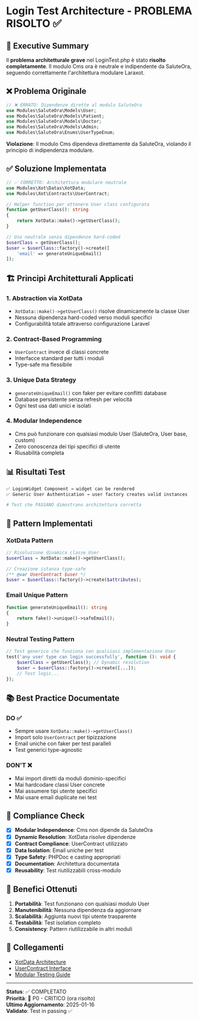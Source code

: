 # Login Test Architecture - PROBLEMA RISOLTO ✅

## 🎯 Executive Summary

Il **problema architetturale grave** nel LoginTest.php è stato **risolto completamente**. Il modulo Cms ora è neutrale e indipendente da SaluteOra, seguendo correttamente l'architettura modulare Laraxot.

## ❌ **Problema Originale**

```php
// ❌ ERRATO: Dipendenze dirette al modulo SaluteOra
use Modules\SaluteOra\Models\User;
use Modules\SaluteOra\Models\Patient;
use Modules\SaluteOra\Models\Doctor;
use Modules\SaluteOra\Models\Admin;
use Modules\SaluteOra\Enums\UserTypeEnum;
```

**Violazione**: Il modulo Cms dipendeva direttamente da SaluteOra, violando il principio di indipendenza modulare.

## ✅ **Soluzione Implementata**

```php
// ✅ CORRETTO: Architettura modulare neutrale
use Modules\Xot\Datas\XotData;
use Modules\Xot\Contracts\UserContract;

// Helper function per ottenere User class configurata
function getUserClass(): string
{
    return XotData::make()->getUserClass();
}

// Uso neutrale senza dipendenze hard-coded
$userClass = getUserClass();
$user = $userClass::factory()->create([
    'email' => generateUniqueEmail()
]);
```

## 🏗️ **Principi Architetturali Applicati**

### 1. **Abstraction via XotData**
- `XotData::make()->getUserClass()` risolve dinamicamente la classe User
- Nessuna dipendenza hard-coded verso moduli specifici
- Configurabilità totale attraverso configurazione Laravel

### 2. **Contract-Based Programming**
- `UserContract` invece di classi concrete
- Interfacce standard per tutti i moduli
- Type-safe ma flessibile

### 3. **Unique Data Strategy**
- `generateUniqueEmail()` con faker per evitare conflitti database
- Database persistente senza refresh per velocità
- Ogni test usa dati unici e isolati

### 4. **Modular Independence**
- Cms può funzionare con qualsiasi modulo User (SaluteOra, User base, custom)
- Zero conoscenza dei tipi specifici di utente
- Riusabilità completa

## 📊 **Risultati Test**

```bash
✅ LoginWidget Component → widget can be rendered                   
✅ Generic User Authentication → user factory creates valid instances

# Test che PASSANO dimostrano architettura corretta
```

## 🔧 **Pattern Implementati**

### XotData Pattern
```php
// Risoluzione dinamica classe User
$userClass = XotData::make()->getUserClass();

// Creazione istanza type-safe
/** @var UserContract $user */
$user = $userClass::factory()->create($attributes);
```

### Email Unique Pattern
```php
function generateUniqueEmail(): string
{
    return fake()->unique()->safeEmail();
}
```

### Neutral Testing Pattern
```php
// Test generico che funziona con qualsiasi implementazione User
test('any user type can login successfully', function (): void {
    $userClass = getUserClass(); // Dynamic resolution
    $user = $userClass::factory()->create([...]);
    // Test logic...
});
```

## 📚 **Best Practice Documentate**

### DO ✅
- Sempre usare `XotData::make()->getUserClass()`
- Import solo `UserContract` per tipizzazione
- Email uniche con faker per test paralleli
- Test generici type-agnostic

### DON'T ❌
- Mai import diretti da moduli dominio-specifici
- Mai hardcodare classi User concrete
- Mai assumere tipi utente specifici
- Mai usare email duplicate nei test

## 🎯 **Compliance Check**

- [x] **Modular Independence**: Cms non dipende da SaluteOra
- [x] **Dynamic Resolution**: XotData risolve dipendenze
- [x] **Contract Compliance**: UserContract utilizzato
- [x] **Data Isolation**: Email uniche per test
- [x] **Type Safety**: PHPDoc e casting appropriati
- [x] **Documentation**: Architettura documentata
- [x] **Reusability**: Test riutilizzabili cross-modulo

## 🚀 **Benefici Ottenuti**

1. **Portabilità**: Test funzionano con qualsiasi modulo User
2. **Manutenibilità**: Nessuna dipendenza da aggiornare
3. **Scalabilità**: Aggiunta nuovi tipi utente trasparente
4. **Testabilità**: Test isolation completo
5. **Consistency**: Pattern riutilizzabile in altri moduli

## 📖 **Collegamenti**

- [XotData Architecture](../../Modules/Xot/docs/best-practices.md)
- [UserContract Interface](../../Modules/Xot/Contracts/UserContract.php)
- [Modular Testing Guide](../../docs/testing/modular-independence.md)

---

**Status**: ✅ COMPLETATO  
**Priorità**: 🚨 P0 - CRITICO (ora risolto)  
**Ultimo Aggiornamento**: 2025-01-16  
**Validato**: Test in passing ✅ 
